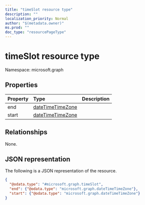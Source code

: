 ```yaml
---
title: "timeSlot resource type"
description: ""
localization_priority: Normal
author: "$(metadata.owner)"
ms.prod: ""
doc_type: "resourcePageType"
---
```


# timeSlot resource type

Namespace: microsoft.graph

## Properties

| Property | Type                                                 | Description |
| :------- | :--------------------------------------------------- | :---------- |
| end      | [dateTimeTimeZone](../resources/datetimetimezone.md) |             |
| start    | [dateTimeTimeZone](../resources/datetimetimezone.md) |             |

## Relationships

None.

## JSON representation

The following is a JSON representation of the resource.

<!-- {
  "blockType": "resource",
  "@odata.type": "microsoft.graph.timeSlot",
}
-->

```json
{
  "@odata.type": "#microsoft.graph.timeSlot",
  "end": {"@odata.type": "microsoft.graph.dateTimeTimeZone"},
  "start": {"@odata.type": "microsoft.graph.dateTimeTimeZone"}
}
```
